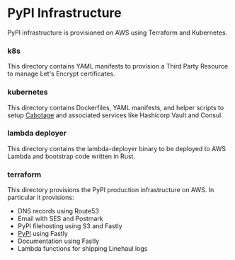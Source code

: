 # PyPI Infrastructure

PyPI infrastructure is provisioned on AWS using Terraform and Kubernetes.


### k8s

This directory contains YAML manifests to provision a Third Party Resource to manage Let's Encrypt certificates.

### kubernetes

This directory contains Dockerfiles, YAML manifests, and helper scripts to setup [Cabotage](https://github.com/cabotage/cabotage-app) and associated services like Hashicorp Vault and Consul.

### lambda deployer

This directory contains the lambda-deployer binary to be deployed to AWS Lambda and bootstrap code written in Rust.

### terraform

This directory provisions the PyPI production infrastructure on AWS. In particular it provisions:

* DNS records using Route53
* Email with SES and Postmark
* PyPI filehosting using S3 and Fastly
* [PyPI](https://pypi.org/) using Fastly
* Documentation using Fastly
* Lambda functions for shipping Linehaul logs
